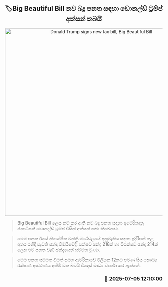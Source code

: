 <p align='center'><b><h2 align='center' title='Donald Trump signs new tax bill, Big Beautiful Bill'>🏷Big Beautiful Bill නව බදු පනත සඳහා ඩොනල්ඩ් ට්‍රම්ප් අත්සන් තබයි</h2></b></p>
<p align='center'><img src='https://helakuru.sgp1.cdn.digitaloceanspaces.com/esana/images/lib/trump-BBB.jpg' width='600' alt='Donald Trump signs new tax bill, Big Beautiful Bill'></p>

> Big Beautiful Bill ලෙස නම් කර ඇති නව බදු පනත සඳහා අමෙරිකානු ජනාධිපති ඩොනල්ඩ් ට්‍රම්ප් විසින් අත්සන් තබා තිබෙනවා.

> මෙම පනත ඊයේ නියෝජිත මන්ත්‍රී මණ්ඩලයේ අනුමැතිය සඳහා ඉදිරිපත් කළ අතර එහිදී පැවති ඡන්ද විමසීමේදී, පක්ෂව ඡන්ද 218ක් හා විපක්ෂව ඡන්ද 214ක් ලෙස එම පනත වැඩි ඡන්දයෙන් සම්මත වුණා.

> මෙම පනත සම්මත වීමත් සමග ඇමරිකාවේ මිලියන 12කට පමණ සිය සෞඛ්‍ය රක්ෂණ ආවරණය අහිමි වන බවයි විදෙස් මාධ්‍ය වාර්තා කර ඇත්තේ.



<h3 align='right'><a href='https://www.helakuru.lk/esana/p/111604/'>📅 2025-07-05 12:10:00</a></h3>
